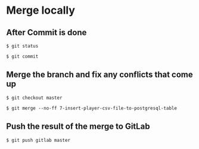 # Merge locally

## After Commit is done
```{bash}
$ git status

$ git commit
```

## Merge the branch and fix any conflicts that come up
```{bash}
$ git checkout master

$ git merge --no-ff 7-insert-player-csv-file-to-postgresql-table
```

## Push the result of the merge to GitLab
```{bash}
$ git push gitlab master
```
